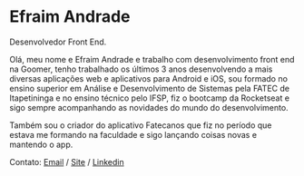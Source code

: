 # Efraim Andrade

Desenvolvedor Front End.

Olá, meu nome e Efraim Andrade e trabalho com desenvolvimento front end na Goomer, tenho trabalhado os últimos 3 anos desenvolvendo a mais diversas aplicações web e aplicativos para Android e iOS, sou formado no ensino superior em Análise e Desenvolvimento de Sistemas pela FATEC de Itapetininga e no ensino técnico pelo IFSP, fiz o bootcamp da Rocketseat e sigo sempre acompanhando as novidades do mundo do desenvolvimento.

Também sou o criador do aplicativo Fatecanos que fiz no período que estava me formando na faculdade e sigo lançando coisas novas e mantendo o app.

Contato:
[Email](efraim.dev@gmail.com) /
[Site](https://www.efraimandrade.work) /
[Linkedin](https://www.linkedin.com/in/efraim-andrade-morais-junior-517b0a149/)

